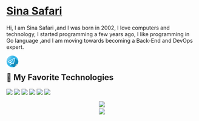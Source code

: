 # <a href="https://github.com/sina-devel"> Sina Safari </a>

Hi, I am Sina Safari ,and I was born in 2002, I love computers and technology, I started programming a few years ago, I like programming in Go language ,and I am moving towards becoming a Back-End and DevOps expert.

<a href="https://t.me/goto_sina">
  <img align="left" alt="Sina Safari | Telegram" width="32px" src="https://github.com/sina-devel/sina-devel/blob/main/img/telegram.png" />
</a>
<br>

## 🔧 My Favorite Technologies

![](https://img.shields.io/badge/OS-Linux-informational?style=flat&logo=linux&logoColor=white&color=informational)
![](https://img.shields.io/badge/Editor-Goland-informational?style=flat&logo=intellij-idea&logoColor=white&color=informational)
![](https://img.shields.io/badge/Code-Golang-informational?style=flat&logo=go&logoColor=white&color=informational)
![](https://img.shields.io/badge/Tools-MySQL-informational?style=flat&logo=mysql&logoColor=white&color=informational)
![](https://img.shields.io/badge/Tools-Redis-informational?style=flat&logo=redis&logoColor=white&color=informational)
![](https://img.shields.io/badge/Tools-Docker-informational?style=flat&logo=docker&logoColor=white&color=informational)

<div align="center" >
    <img src="https://github-readme-stats.vercel.app/api/top-langs/?username=sina-devel&bg_color=30,e96443,904e95&title_color=fff&text_color=fff&count_private=true"><br>
    <img src="https://github-readme-stats.vercel.app/api?username=sina-devel&show_icons=true&bg_color=30,e96443,904e95&title_color=fff&text_color=fff&count_private=true">
</div>
